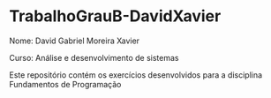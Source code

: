 # TrabalhoGrauB-DavidXavier
Nome: David Gabriel Moreira Xavier

Curso: Análise e desenvolvimento de sistemas

Este repositório contém os exercícios desenvolvidos para a disciplina Fundamentos de Programação
